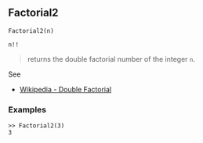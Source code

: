 ## Factorial2

```
Factorial2(n)

n!!
```

> returns the double factorial number of the integer `n`.
 
See
* [Wikipedia - Double Factorial](https://en.wikipedia.org/wiki/Factorial#Double_factorial)

### Examples

```
>> Factorial2(3)
3
```